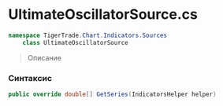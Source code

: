 
# UltimateOscillatorSource.cs
```csharp
namespace TigerTrade.Chart.Indicators.Sources  
    class UltimateOscillatorSource
```

> Описание

### Синтаксис
```csharp
public override double[] GetSeries(IndicatorsHelper helper)
```
